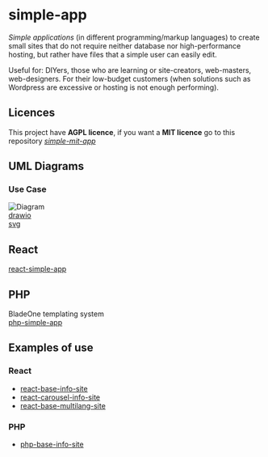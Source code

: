 # simple-app  
*Simple applications* (in different programming/markup languages) to create small sites that do not require neither database nor high-performance hosting, but rather have files that a simple user can easily edit.  
  
Useful for: DIYers, those who are learning or site-creators, web-masters, web-designers. For their low-budget customers (when solutions such as Wordpress are excessive or hosting is not enough performing).  

## Licences

This project have **AGPL licence**, if you want a **MIT licence** go to this repository [*simple-mit-app*](https://github.com/simple-app-organization/simple-mit-app)

## UML Diagrams  

### Use Case
![Diagram](https://github.com/simple-app-organization/simple-app/blob/master/Project/Diagrams/UseCaseDiagram.svg)  
[drawio](https://github.com/simple-app-organization/simple-app/blob/master/Project/Diagrams/UseCaseDiagram.drawio)  
[svg](https://github.com/simple-app-organization/simple-app/blob/master/Project/Diagrams/UseCaseDiagram.svg)  

  
## React  
[react-simple-app](https://github.com/simple-app-organization/react-simple-app)

## PHP  
BladeOne templating system  
[php-simple-app](https://github.com/simple-app-organization/php-simple-app)  

## Examples of use  

### React  
- [react-base-info-site](https://github.com/Magicianred/react-base-info-site)  
- [react-carousel-info-site](https://github.com/Magicianred/react-carousel-info-site)
- [react-base-multilang-site](https://github.com/Magicianred/react-base-multilang-site)

### PHP  
- [php-base-info-site](https://github.com/Magicianred/php-base-info-site)
